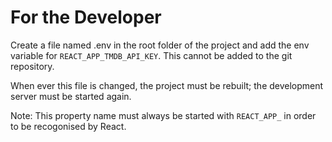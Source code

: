 # For the Developer

Create a file named .env in the root folder of the project and add the env variable for `REACT_APP_TMDB_API_KEY`. This cannot be added to the git repository. 

When ever this file is changed, the project must be rebuilt; the development server must be started again.

Note: This property name must always be started with `REACT_APP_` in order to be recogonised by React.

